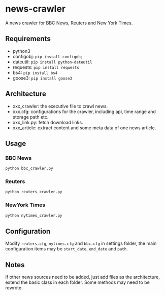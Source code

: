 # news-crawler

A news crawler for BBC News, Reuters and New York Times.

## Requirements

- python3
- configobj: `pip install configobj`
- dateutil: `pip install python-dateutil`
- requests: `pip install requests`
- bs4: `pip install bs4`
- goose3: `pip install goose3`

## Architecture

- xxx_crawler: the executive file to crawl news.
- xxx.cfg: configurations for the crawler, including api, time range and storage path etc.
- xxx_link.py: fetch download links.
- xxx_article: extract content and some meta data of one news article.

## Usage

### BBC News

```bash
python bbc_crawler.py
```

### Reuters

```bash
python reuters_crawler.py
```

### NewYork Times

```bash
python nytimes_crawler.py
```

## Configuration

Modify `reuters.cfg`, `nytimes.cfg` and `bbc.cfg` in settings folder, the main configuration items may be `start_date`, `end_date` and `path`.

## Notes

If other news sources need to be added, just add files as the architecture, extend the basic class in each folder. Some methods may need to be rewrote.
